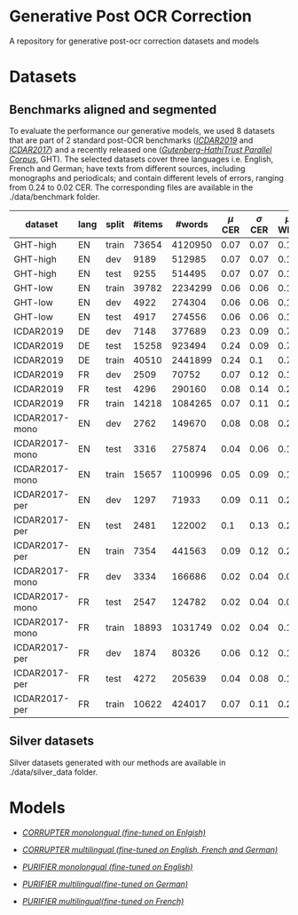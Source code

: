 # Generative Post OCR Correction
A repository for generative post-ocr correction datasets and models

# Datasets

## Benchmarks aligned and segmented
To evaluate the performance our generative models, we used 8 datasets that are part of 2 standard post-OCR benchmarks (*[ICDAR2019](https://sites.google.com/view/icdar2019-postcorrectionocr)* and *[ICDAR2017](https://sites.google.com/view/icdar2017-postcorrectionocr?authuser=0)*) and a recently released one (*[Gutenberg-HathiTrust Parallel Corpus](https://databank.illinois.edu/datasets/IDB-1685085)*, GHT).
The selected datasets cover three languages i.e. English, French and German; have texts from different sources, including monographs and periodicals; and contain different levels of errors, ranging from $0.24$ to $0.02$ CER.
The corresponding files are available in the ./data/benchmark folder.

| dataset                       | lang | split | \#items | \#words | $\mu$ CER | $\sigma$ CER | $\mu$ WER | $\sigma$ WER |
|-------------------------------|------|-------|---------|---------|-----------|--------------|-----------|--------------|
| GHT-high        | EN   | train | 73654   | 4120950 | 0.07      | 0.07         | 0.15      | 0.11         |
| GHT-high       | EN   | dev   | 9189    | 512985  | 0.07      | 0.07         | 0.15      | 0.11         |
| GHT-high       | EN   | test  | 9255    | 514495  | 0.07      | 0.07         | 0.15      | 0.11         |
| GHT-low        | EN   | train | 39782   | 2234299 | 0.06      | 0.06         | 0.13      | 0.1          |
| GHT-low        | EN   | dev   | 4922    | 274304  | 0.06      | 0.06         | 0.13      | 0.1          |
| GHT-low        | EN   | test  | 4917    | 274556  | 0.06      | 0.06         | 0.13      | 0.1          |
| ICDAR2019                     | DE   | dev   | 7148    | 377689  | 0.23      | 0.09         | 0.77      | 0.17         |
| ICDAR2019                     | DE   | test  | 15258   | 923494  | 0.24      | 0.09         | 0.76      | 0.22         |
| ICDAR2019                     | DE   | train | 40510   | 2441899 | 0.24      | 0.1          | 0.74      | 0.2          |
| ICDAR2019                     | FR   | dev   | 2509    | 70752   | 0.07      | 0.12         | 0.19      | 0.21         |
| ICDAR2019                     | FR   | test  | 4296    | 290160  | 0.08      | 0.14         | 0.22      | 0.22         |
| ICDAR2019                     | FR   | train | 14218   | 1084265 | 0.07      | 0.11         | 0.22      | 0.22         |
| ICDAR2017-mono | EN   | dev   | 2762    | 149670  | 0.08      | 0.08         | 0.24      | 0.16         |
| ICDAR2017-mono | EN   | test  | 3316    | 275874  | 0.04      | 0.06         | 0.15      | 0.19         |
| ICDAR2017-mono | EN   | train | 15657   | 1100996 | 0.05      | 0.09         | 0.13      | 0.16         |
| ICDAR2017-per  | EN   | dev   | 1297    | 71933   | 0.09      | 0.11         | 0.22      | 0.18         |
| ICDAR2017-per  | EN   | test  | 2481    | 122002  | 0.1       | 0.13         | 0.23      | 0.22         |
| ICDAR2017-per  | EN   | train | 7354    | 441563  | 0.09      | 0.12         | 0.21      | 0.2          |
| ICDAR2017-mono | FR   | dev   | 3334    | 166686  | 0.02      | 0.04         | 0.09      | 0.12         |
| ICDAR2017-mono | FR   | test  | 2547    | 124782  | 0.02      | 0.04         | 0.09      | 0.12         |
| ICDAR2017-mono | FR   | train | 18893   | 1031749 | 0.02      | 0.04         | 0.1       | 0.14         |
| ICDAR2017-per  | FR   | dev   | 1874    | 80326   | 0.06      | 0.12         | 0.12      | 0.16         |
| ICDAR2017-per  | FR   | test  | 4272    | 205639  | 0.04      | 0.08         | 0.14      | 0.18         |
| ICDAR2017-per  | FR   | train | 10622   | 424017  | 0.07      | 0.11         | 0.2       | 0.21         |



## Silver datasets

Silver datasets generated with our methods are available in ./data/silver_data folder.

# Models

- *[CORRUPTER monolongual (fine-tuned on Enlgish)](https://osf.io/download/651564c23d9bde035a8d7b5d/)*

- *[CORRUPTER multilingual (fine-tuned on English, French and German)](https://osf.io/download/65156709b0a33e036c5919f8/)*

- *[PURIFIER monolongual (fine-tuned on English)](https://osf.io/download/yzmbr/)*

- *[PURIFIER multilingual(fine-tuned on German)](https://osf.io/download/651562463d9bde03548d85dc/)*

- *[PURIFIER multilingual(fine-tuned on French)](https://osf.io/download/651562ea43df320393b6249f/)*
